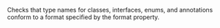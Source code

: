 Checks that type names for classes, interfaces, enums, and annotations conform to a
format specified by the format property.
